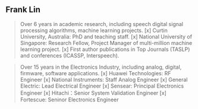 ## Frank Lin

> Over 6 years in academic research, including speech digital signal processing algorithms, machine learning projects.
[x] Curtin University, Australia: PhD and teaching staff.
[x] National University of Singapore: Research Fellow, Project Manager of multi-million machine learning project. 
[x] First author publications in Top Journals (TASLP) and conferences (ICASSP, Interspeech).

> Over 15 years in the Electronics Industry, including analog, digital, firmware, software applications.
[x] Huawei Technologies: RF Engineer
[x] National Instruments: Staff Analog Engineer
[x] General Electric: Lead Electrical Engineer
[x] Sensear: Principal Electronics Engineer
[x] Hitachi：Senior System Validation Engineer
[x] Fortescue: Seninor Electronics Engineer




